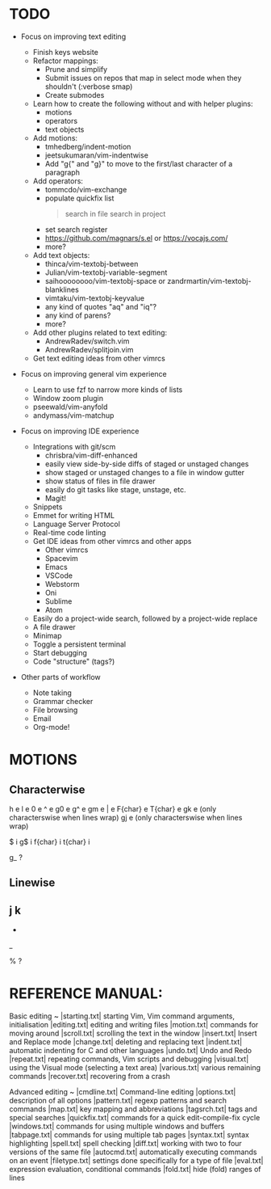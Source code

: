 TODO
================================================
- Focus on improving text editing
	- Finish keys website
	- Refactor mappings:
		- Prune and simplify
		- Submit issues on repos that map in select mode when they shouldn't (:verbose smap)
		- Create submodes
	- Learn how to create the following without and with helper plugins:
		- motions
		- operators
		- text objects
	- Add motions:
		- tmhedberg/indent-motion
		- jeetsukumaran/vim-indentwise
		- Add "g{" and "g}" to move to the first/last character of a paragraph
	- Add operators:
		- tommcdo/vim-exchange
		- populate quickfix list
			> search in file
			> search in project
		- set search register
		- https://github.com/magnars/s.el or https://vocajs.com/
		- more?
	- Add text objects:
		- thinca/vim-textobj-between
		- Julian/vim-textobj-variable-segment
		- saihoooooooo/vim-textobj-space or zandrmartin/vim-textobj-blanklines
		- vimtaku/vim-textobj-keyvalue
		- any kind of quotes "aq" and "iq"?
		- any kind of parens?
		- more?
	- Add other plugins related to text editing:
		- AndrewRadev/switch.vim
		- AndrewRadev/splitjoin.vim
	- Get text editing ideas from other vimrcs

- Focus on improving general vim experience
	- Learn to use fzf to narrow more kinds of lists
	- Window zoom plugin
	- pseewald/vim-anyfold
	- andymass/vim-matchup

- Focus on improving IDE experience
	- Integrations with git/scm
		- chrisbra/vim-diff-enhanced
		- easily view side-by-side diffs of staged or unstaged changes
		- show staged or unstaged changes to a file in window gutter
		- show status of files in file drawer
		- easily do git tasks like stage, unstage, etc.
		- Magit!
	- Snippets
	- Emmet for writing HTML
	- Language Server Protocol
	- Real-time code linting
	- Get IDE ideas from other vimrcs and other apps
		- Other vimrcs
		- Spacevim
		- Emacs
		- VSCode
		- Webstorm
		- Oni
		- Sublime
		- Atom
	- Easily do a project-wide search, followed by a project-wide replace
	- A file drawer
	- Minimap
	- Toggle a persistent terminal
	- Start debugging
	- Code "structure" (tags?)
- Other parts of workflow
	- Note taking
	- Grammar checker
	- File browsing
	- Email
	- Org-mode!

MOTIONS
================================================
Characterwise
-------------
h	e
l	e
0	e
^	e
g0	e
g^	e
gm	e
|	e
F{char}	e
T{char}	e
gk	e (only characterswise when lines wrap)
gj	e (only characterswise when lines wrap)

$	i
g$	i
f{char}	i
t{char}	i

g_	?

Linewise
-------------
j
k
-
+
_

%	?

REFERENCE MANUAL:
================================================

Basic editing ~
|starting.txt|	starting Vim, Vim command arguments, initialisation
|editing.txt|	editing and writing files
|motion.txt|	commands for moving around
|scroll.txt|	scrolling the text in the window
|insert.txt|	Insert and Replace mode
|change.txt|	deleting and replacing text
|indent.txt|	automatic indenting for C and other languages
|undo.txt|	Undo and Redo
|repeat.txt|	repeating commands, Vim scripts and debugging
|visual.txt|	using the Visual mode (selecting a text area)
|various.txt|	various remaining commands
|recover.txt|	recovering from a crash

Advanced editing ~
|cmdline.txt|	Command-line editing
|options.txt|	description of all options
|pattern.txt|	regexp patterns and search commands
|map.txt|	key mapping and abbreviations
|tagsrch.txt|	tags and special searches
|quickfix.txt|	commands for a quick edit-compile-fix cycle
|windows.txt|	commands for using multiple windows and buffers
|tabpage.txt|	commands for using multiple tab pages
|syntax.txt|	syntax highlighting
|spell.txt|	spell checking
|diff.txt|	working with two to four versions of the same file
|autocmd.txt|	automatically executing commands on an event
|filetype.txt|	settings done specifically for a type of file
|eval.txt|	expression evaluation, conditional commands
|fold.txt|	hide (fold) ranges of lines
